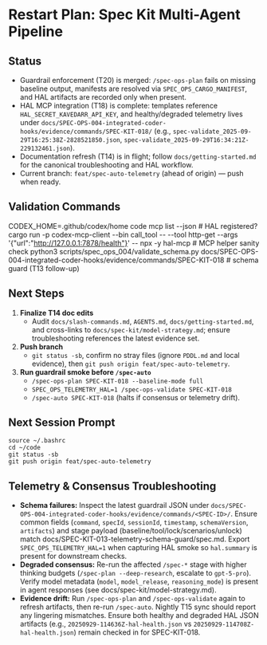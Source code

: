 # Restart Plan: Spec Kit Multi-Agent Pipeline

## Status
- Guardrail enforcement (T20) is merged: `/spec-ops-plan` fails on missing baseline output, manifests are resolved via `SPEC_OPS_CARGO_MANIFEST`, and HAL artifacts are recorded only when present.
- HAL MCP integration (T18) is complete: templates reference `HAL_SECRET_KAVEDARR_API_KEY`, and healthy/degraded telemetry lives under `docs/SPEC-OPS-004-integrated-coder-hooks/evidence/commands/SPEC-KIT-018/` (e.g., `spec-validate_2025-09-29T16:25:38Z-2828521850.json`, `spec-validate_2025-09-29T16:34:21Z-229132461.json`).
- Documentation refresh (T14) is in flight; follow `docs/getting-started.md` for the canonical troubleshooting and HAL workflow.
- Current branch: `feat/spec-auto-telemetry` (ahead of origin) — push when ready.

## Validation Commands
CODEX_HOME=.github/codex/home code mcp list --json  # HAL registered?
cargo run -p codex-mcp-client --bin call_tool -- --tool http-get --args '{"url":"http://127.0.0.1:7878/health"}' -- npx -y hal-mcp  # MCP helper sanity check
python3 scripts/spec_ops_004/validate_schema.py docs/SPEC-OPS-004-integrated-coder-hooks/evidence/commands/SPEC-KIT-018  # schema guard (T13 follow-up)

## Next Steps
1. **Finalize T14 doc edits**
   - Audit `docs/slash-commands.md`, `AGENTS.md`, `docs/getting-started.md`, and cross-links to `docs/spec-kit/model-strategy.md`; ensure troubleshooting references the latest evidence set.
2. **Push branch**
   - `git status -sb`, confirm no stray files (ignore `PDDL.md` and local evidence), then `git push origin feat/spec-auto-telemetry`.
3. **Run guardrail smoke before `/spec-auto`**
   - `/spec-ops-plan SPEC-KIT-018 --baseline-mode full`
   - `SPEC_OPS_TELEMETRY_HAL=1 /spec-ops-validate SPEC-KIT-018`
   - `/spec-auto SPEC-KIT-018` (halts if consensus or telemetry drift).

## Next Session Prompt
```
source ~/.bashrc
cd ~/code
git status -sb
git push origin feat/spec-auto-telemetry
```

## Telemetry & Consensus Troubleshooting

- **Schema failures:** Inspect the latest guardrail JSON under `docs/SPEC-OPS-004-integrated-coder-hooks/evidence/commands/<SPEC-ID>/`. Ensure common fields (`command`, `specId`, `sessionId`, `timestamp`, `schemaVersion`, `artifacts`) and stage payload (baseline/tool/lock/scenarios/unlock) match docs/SPEC-KIT-013-telemetry-schema-guard/spec.md. Export `SPEC_OPS_TELEMETRY_HAL=1` when capturing HAL smoke so `hal.summary` is present for downstream checks.
- **Degraded consensus:** Re-run the affected `/spec-*` stage with higher thinking budgets (`/spec-plan --deep-research`, escalate to `gpt-5-pro`). Verify model metadata (`model`, `model_release`, `reasoning_mode`) is present in agent responses (see docs/spec-kit/model-strategy.md).
- **Evidence drift:** Run `/spec-ops-plan` and `/spec-ops-validate` again to refresh artifacts, then re-run `/spec-auto`. Nightly T15 sync should report any lingering mismatches. Ensure both healthy and degraded HAL JSON artifacts (e.g., `20250929-114636Z-hal-health.json` vs `20250929-114708Z-hal-health.json`) remain checked in for SPEC-KIT-018.
